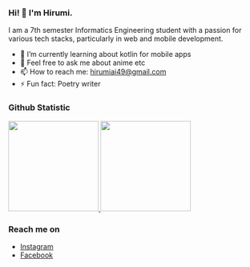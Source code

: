 ### Hi! 👋 I'm Hirumi.

I am a 7th semester Informatics Engineering student with a passion for various tech stacks, particularly in web and mobile development.

- 🌱 I’m currently learning about kotlin for mobile apps
- 💬 Feel free to ask me about anime etc
- 📫 How to reach me: hirumiai49@gmail.com
- ⚡ Fun fact: Poetry writer
  
### Github Statistic
<p align="left">
<a href="https://github.com/hirumiai">
  <img height="180em" src="https://github-readme-stats-eight-theta.vercel.app/api?username=hirumiai&show_icons=true&theme=algolia&include_all_commits=true&count_private=true"/>
  <img height="180em" src="https://github-readme-stats-eight-theta.vercel.app/api/top-langs/?username=hirumiai&layout=compact&langs_count=8&theme=algolia"/>
</a>
</p>

### Reach me on
- <a href="https://instagram/hirumiai">Instagram</a>
- <a href="https://facebook/hirumiai">Facebook</a>
